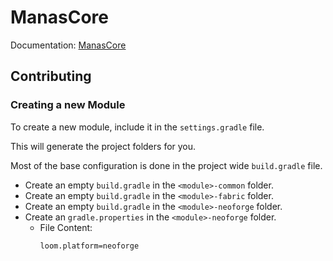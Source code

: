 # ManasCore

Documentation: [ManasCore](https://manascore.github.io/ManasCore/)

## Contributing

### Creating a new Module

To create a new module, include it in the `settings.gradle` file.

This will generate the project folders for you.

Most of the base configuration is done in the project wide `build.gradle` file.

- Create an empty `build.gradle` in the `<module>-common` folder.
- Create an empty `build.gradle` in the `<module>-fabric` folder.
- Create an empty `build.gradle` in the `<module>-neoforge` folder.
- Create an `gradle.properties` in the `<module>-neoforge` folder.
    - File Content:
      ```properties
      loom.platform=neoforge
      ```
